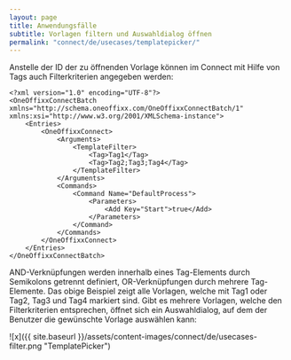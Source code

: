 ```yaml
---
layout: page
title: Anwendungsfälle
subtitle: Vorlagen filtern und Auswahldialog öffnen
permalink: "connect/de/usecases/templatepicker/"
---
```


Anstelle der ID der zu öffnenden Vorlage können im Connect mit Hilfe von Tags auch Filterkriterien angegeben werden:

    <?xml version="1.0" encoding="UTF-8"?>
    <OneOffixxConnectBatch xmlns="http://schema.oneoffixx.com/OneOffixxConnectBatch/1" xmlns:xsi="http://www.w3.org/2001/XMLSchema-instance">
    	<Entries>
    		<OneOffixxConnect>
    			<Arguments>
    				<TemplateFilter>
    					<Tag>Tag1</Tag>
    					<Tag>Tag2;Tag3;Tag4</Tag>
    				</TemplateFilter>
    			</Arguments>
    			<Commands>
    				<Command Name="DefaultProcess">
    					<Parameters>
    						<Add Key="Start">true</Add>
    					</Parameters>
    				</Command>
    			</Commands>
    		</OneOffixxConnect>
    	</Entries>
    </OneOffixxConnectBatch>

AND-Verknüpfungen werden innerhalb eines Tag-Elements durch Semikolons getrennt definiert, OR-Verknüpfungen durch mehrere Tag-Elemente. Das obige Beispiel zeigt alle Vorlagen, welche mit Tag1 oder Tag2, Tag3 und Tag4 markiert sind.
Gibt es mehrere Vorlagen, welche den Filterkriterien entsprechen, öffnet sich ein Auswahldialog, auf dem der Benutzer die gewünschte Vorlage auswählen kann:

![x]({{ site.baseurl }}/assets/content-images/connect/de/usecases-filter.png "TemplatePicker")

